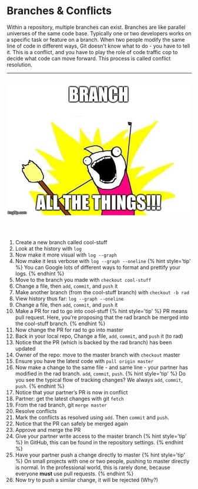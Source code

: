 # Branches & Conflicts
Within a repository, multiple branches can exist.  Branches are like parallel universes of the same code base.  Typically one or two developers works on a specific task or feature on a branch.  When two people modify the same line of code in different ways, Git doesn't know what to do - you have to tell it.  This is a conflict, and you have to play the role of code traffic cop to decide what code can move forward.  This process is called conflict resolution.

<hr><br>

<div>
    <img src="3-meme.jpg">
</div>

<br><br>


1. Create a new branch called cool-stuff
1. Look at the history with `log`
1. Now make it more visual with `log --graph`
1. Now make it less verbose with `log --graph --oneline`
{% hint style='tip' %}
You can Google lots of different ways to format and prettify your logs.
{% endhint %}
1. Move to the branch you made with `checkout cool-stuff`
1. Change a file, then `add`, `commit`, and `push` it
1. Make another branch (from the cool-stuff branch) with `checkout -b rad`
1. View history thus far: `log --graph --oneline`
1. Change a file, then `add`, `commit`, and `push` it
1. Make a PR for rad to go into cool-stuff
{% hint style='tip' %}
PR means pull request.  Here, you're proposing that the rad branch be merged into the cool-stuff branch.
{% endhint %}
1. Now change the PR for rad to go into master
1. Back in your local repo, Change a file, `add`, `commit`, and `push` it (to rad)
1. Notice that the PR (which is backed by the rad branch) has been updated
1. Owner of the repo: move to the master branch with `checkout` master
1. Ensure you have the latest code with `pull origin master`
1. Now make a change to the same file - and same line - your partner has modified in the rad branch. `add`, `commit`, `push`.
{% hint style='tip' %}
Do you see the typical flow of tracking changes?  We always `add`, `commit`, `push`.
{% endhint %}
1. Notice that your partner’s PR is now in conflict
1. Partner: get the latest changes with git `fetch`
1. From the rad branch, git `merge master`
1. Resolve conflicts
1. Mark the conflicts as resolved using `add`.  Then `commit` and `push`.
1. Notice that the PR can safely be merged again
1. Approve and merge the PR
1. Give your partner write access to the master branch
{% hint style='tip' %}
In GitHub, this can be found in the repository settings.
{% endhint %}
1. Have your partner push a change directly to master
{% hint style='tip' %}
On small projects with one or two people, pushing to master directly is normal.  In the professional world, this is rarely done, because everyone **must** use pull requests.
{% endhint %}
1. Now try to push a similar change, it will be rejected (Why?)

